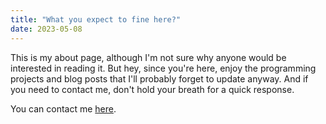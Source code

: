 ```yaml
---
title: "What you expect to fine here?"
date: 2023-05-08
---
```


This is my about page, although I'm not sure why anyone would be interested in reading it. 
But hey, since you're here, enjoy the programming projects and blog posts that 
I'll probably forget to update anyway. 
And if you need to contact me, don't hold your breath for a quick response.

You can contact me [here](mailto:kaz00@vivaldi.net).

